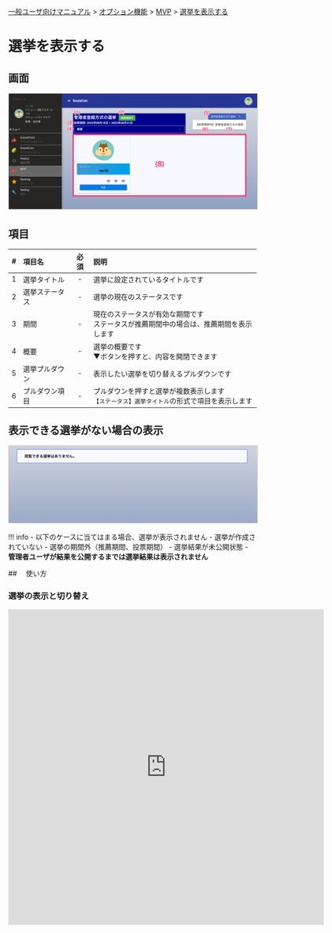 [一般ユーザ向けマニュアル](../../../一般機能/) > [オプション機能](../../../一般機能/#_4) > [MVP](../../../一般機能/#mvp) > [選挙を表示する](#)
# 選挙を表示する

## 画面

<a href="../../../images/mvp/11-1.png" data-lightbox="スクリーンショット" data-title="スクリーンショット">
    <img src="../../../images/mvp/11-1.png" style="border: solid 1px #ccc; width: 600px;" />
</a>

## 項目
|   #   | 項目名            | 必須  | 説明                                               |
| :---: | :---------------- | :---: | :------------------------------------------------- |
|   1   | 選挙タイトル |   -   | 選挙に設定されているタイトルです |
|   2   | 選挙ステータス |   -   | 選挙の現在のステータスです |
|   3   | 期間 |   -   | 現在のステータスが有効な期間です<br>ステータスが推薦期間中の場合は、推薦期間を表示します |
|   4   | 概要 |   -   | 選挙の概要です<br>▼ボタンを押すと、内容を開閉できます |
|   5   | 選挙プルダウン |   -   | 表示したい選挙を切り替えるプルダウンです |
|   6   | プルダウン項目 |   -   | プルダウンを押すと選挙が複数表示します<br>`【ステータス】選挙タイトル`の形式で項目を表示します |


## 表示できる選挙がない場合の表示

<a href="../../../images/mvp/11-2.png" data-lightbox="スクリーンショット" data-title="スクリーンショット">
    <img src="../../../images/mvp/11-2.png" style="border: solid 1px #ccc; width: 600px;" />
</a>

!!! info
    - 以下のケースに当てはまる場合、選挙が表示されません
        - 選挙が作成されていない
        - 選挙の期間外（推薦期間、投票期間）
        - 選挙結果が未公開状態
            - **管理者ユーザが結果を公開するまでは選挙結果は表示されません**


##　 使い方
### 選挙の表示と切り替え
<iframe src="https://scribehow.com/embed/__R8VeIDLlT8-btpnVgGAOhw" width="640" height="640" allowfullscreen frameborder="0"></iframe>
